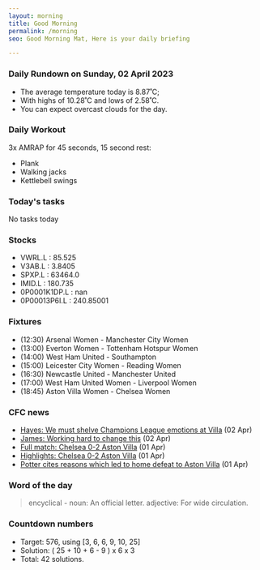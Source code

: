 ```yaml
---
layout: morning
title: Good Morning
permalink: /morning
seo: Good Morning Mat, Here is your daily briefing

---
```


<!-- weather_marker starts -->
### Daily Rundown on Sunday, 02 April 2023

- The average temperature today is 8.87˚C;
- With highs of 10.28˚C and lows of 2.58˚C.
- You can expect overcast clouds for the day.

<!-- weather_marker ends -->

### Daily Workout
<!-- workout_marker starts -->
3x AMRAP for 45 seconds, 15 second rest:

- Plank
- Walking jacks
- Kettlebell swings

<!-- workout_marker ends -->

### Today's tasks
<!-- task_marker starts -->
No tasks today
<!-- task_marker ends -->

### Stocks

<!-- stocks_marker starts -->

- VWRL.L : 85.525
- V3AB.L : 3.8405
- SPXP.L : 63464.0
- IMID.L : 180.735
- 0P0001K1DP.L : nan
- 0P00013P6I.L : 240.85001

<!-- stocks_marker ends -->

### Fixtures

<!-- sports_marker starts -->

<ul>
<li>(12:30) Arsenal Women - Manchester City Women</li>
<li>(13:00) Everton Women - Tottenham Hotspur Women</li>
<li>(14:00) West Ham United - Southampton</li>
<li>(15:00) Leicester City Women - Reading Women</li>
<li>(16:30) Newcastle United - Manchester United</li>
<li>(17:00) West Ham United Women - Liverpool Women</li>
<li>(18:45) Aston Villa Women - Chelsea Women</li>
</ul>

<!-- sports_marker ends -->

### CFC news

<!-- cfc_marker starts -->
- [Hayes: We must shelve Champions League emotions at Villa](https://chelseafc.com/en/news/article/hayes-we-must-shelve-champions-league-emotions-at-villa) (02 Apr)
- [James: Working hard to change this](https://chelseafc.com/en/news/article/james-working-hard-to-change-this) (02 Apr)
- [Full match: Chelsea 0-2 Aston Villa](https://chelseafc.com/en/video/full-match-chelsea-0-2-aston-villa) (01 Apr)
- [Highlights: Chelsea 0-2 Aston Villa](https://chelseafc.com/en/video/highlights-chelsea-0-2-aston-villa) (01 Apr)
- [Potter cites reasons which led to home defeat to Aston Villa](https://chelseafc.com/en/news/article/potter-cites-reasons-which-led-to-home-defeat-to-aston-villa) (01 Apr)

<!-- cfc_marker ends -->

### Word of the day
<!-- word_marker starts -->

 > encyclical - noun: An official letter. adjective: For wide circulation.

<!-- word_marker ends -->

### Countdown numbers
<!-- game_marker starts -->

- Target: 576, using [3, 6, 6, 9, 10, 25]
- Solution: ( 25 + 10 + 6 - 9 ) x 6 x 3
- Total: 42 solutions.

<!-- game_marker ends -->
